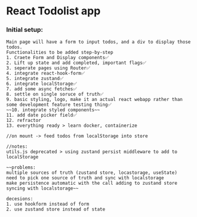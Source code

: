 # React Todolist app

### Initial setup:

    Main page will have a form to input todos, and a div to display those todos.
    Functionalities to be added step-by-step
    1. Craete Form and Display components✅
    2. Lift up state and add completed, important flags✅
    3. seperate pages using Router✅
    4. integrate react-hook-form✅
    5. integrate zustand✅
    6. integrate localStorage✅
    7. add some async fetches✅
    8. settle on single soruce of truth✅
    9. basic styling, logo, make it an actual react webapp rather than some development feature testing thing✅
    ~~10. integrate styled components~~
    11. add date picker field✅
    12. refractor
    13. everything ready > learn docker, containerize

    //on mount -> feed todos from localStorage into store

    //notes:
    utils.js deprecated > using zustand persist middleware to add to localStorage

    ~~problems:
    multiple sources of truth (zustand store, locastorage, useState)
    need to pick one source of truth and sync with localstorage
    make persistence automatic with the call adding to zustand store syncing with localstorage~~
    
    decesions:
    1. use hookform instead of form
    2. use zustand store instead of state
    